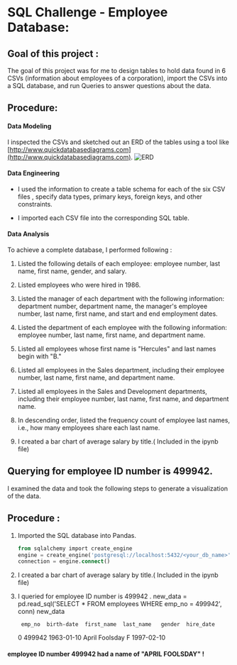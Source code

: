 # SQL Challenge - Employee Database: 

##  Goal of this project :

The goal of this project was for me to design tables to hold data found in 6 CSVs (information about employees of a corporation), import the CSVs into a SQL database, and run Queries to answer questions about the data. 

## Procedure:

#### Data Modeling

 I inspected the CSVs and sketched out an ERD of the tables using a tool like [http://www.quickdatabasediagrams.com](http://www.quickdatabasediagrams.com).
 ![ERD](/Desktop/⁨⁨GitHub_Images⁩/ERD.png)

#### Data Engineering

* I used the information to create a table schema for each of the six CSV files , specify data types, primary keys, foreign keys, and other constraints.

*  I imported each CSV file into the corresponding SQL table.

#### Data Analysis

To achieve a complete database, I performed following :

1. Listed the following details of each employee: employee number, last name, first name, gender, and salary.

2. Listed employees who were hired in 1986.

3. Listed the manager of each department with the following information: department number, department name, the manager's employee number, last name, first name, and start and end employment dates.

4. Listed the department of each employee with the following information: employee number, last name, first name, and department name.

5. Listed all employees whose first name is "Hercules" and last names begin with "B."

6. Listed all employees in the Sales department, including their employee number, last name, first name, and department name.

7. Listed all employees in the Sales and Development departments, including their employee number, last name, first name, and department name.

8. In descending order, listed the frequency count of employee last names, i.e., how many employees share each last name.

9. I created a bar chart of average salary by title.( Included in the ipynb file)

## Querying for employee ID number is 499942.
 
 I examined the data and took the following steps to generate a visualization of the data.

## Procedure :

1. Imported the SQL database into Pandas. 

   ```sql
   from sqlalchemy import create_engine
   engine = create_engine('postgresql://localhost:5432/<your_db_name>')
   connection = engine.connect()
   ```

2.  I created a bar chart of average salary by title.( Included in the ipynb file)

3. I queried for employee ID number is 499942 .
	new_data = pd.read_sql('SELECT * FROM employees WHERE emp_no = 499942', conn)
	new_data

		emp_no	birth-date	first_name	last_name	gender	hire_date
	0	499942	  1963-01-10	     April	    Foolsday	  F	  1997-02-10

#### employee ID number 499942 had a name of "APRIL FOOLSDAY" !

